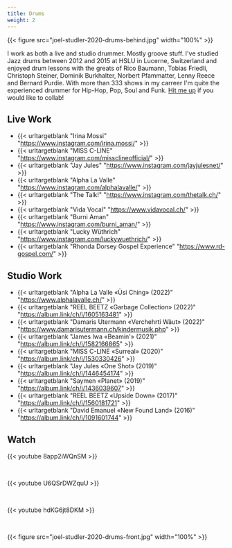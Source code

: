 ```yaml
---
title: Drums
weight: 2
---
```


{{< figure src="joel-studler-2020-drums-behind.jpg" width="100%" >}}

I work as both a live and studio drummer. Mostly groove stuff. I've studied Jazz drums between 2012 and 2015 at HSLU in Lucerne, Switzerland and enjoyed drum lessons with the greats of Rico Baumann, Tobias Friedli, Christoph Steiner, Dominik Burkhalter, Norbert Pfammatter, Lenny Reece and Bernard Purdie. With more than 333 shows in my carreer I'm quite the experienced drummer for Hip-Hop, Pop, Soul and Funk. [Hit me up](#contact) if you would like to collab!

## Live Work

- {{< urltargetblank "Irina Mossi" "https://www.instagram.com/irina.mossi/" >}}
- {{< urltargetblank "MISS C-LINE" "https://www.instagram.com/missclineofficial/" >}}
- {{< urltargetblank "Jay Jules" "https://www.instagram.com/jayjulesnet/" >}}
- {{< urltargetblank "Alpha La Valle" "https://www.instagram.com/alphalavalle/" >}}
- {{< urltargetblank "The Talk!" "https://www.instagram.com/thetalk.ch/" >}}
- {{< urltargetblank "Vida Vocal" "https://www.vidavocal.ch/" >}}
- {{< urltargetblank "Burni Aman" "https://www.instagram.com/burni_aman/" >}}
- {{< urltargetblank "Lucky Wüthrich" "https://www.instagram.com/luckywuethrich/" >}}
- {{< urltargetblank "Rhonda Dorsey Gospel Experience" "https://www.rd-gospel.com/" >}}

## Studio Work

- {{< urltargetblank "Alpha La Valle «Üsi Ching» (2022)" "https://www.alphalavalle.ch/" >}}
- {{< urltargetblank "REEL BEETZ «Garbage Collection» (2022)" "https://album.link/ch/i/1605163481" >}}
- {{< urltargetblank "Damaris Utermann «Verchehrti Wäut» (2022)" "https://www.damarisutermann.ch/kindermusik.php" >}}
- {{< urltargetblank "James Iwa «Beamin'» (2021)" "https://album.link/ch/i/1582166865" >}}
- {{< urltargetblank "MISS C-LINE «Surreal» (2020)" "https://album.link/ch/i/1530330426" >}}
- {{< urltargetblank "Jay Jules «One Shot» (2019)" "https://album.link/ch/i/1446454174" >}}
- {{< urltargetblank "Saymen «Planet» (2019)" "https://album.link/ch/i/1436039607" >}}
- {{< urltargetblank "REEL BEETZ «Upside Down» (2017)" "https://album.link/ch/i/1560181721" >}}
- {{< urltargetblank "David Emanuel «New Found Land» (2016)" "https://album.link/ch/i/1091601744" >}}

## Watch

{{< youtube 8app2iWQnSM >}}

&nbsp;

{{< youtube U6QSrDWZquU >}}

&nbsp;

{{< youtube hdKG6jt8DKM >}}

&nbsp;

{{< figure src="joel-studler-2020-drums-front.jpg" width="100%" >}}
